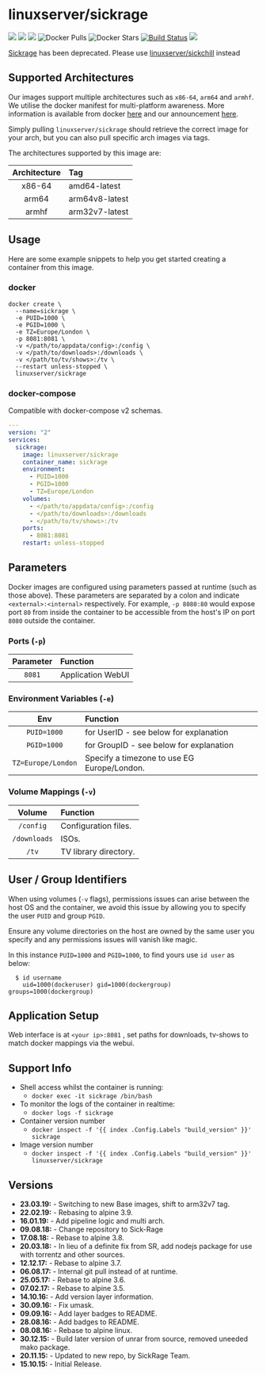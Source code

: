 # linuxserver/sickrage

[![](https://img.shields.io/discord/354974912613449730.svg?logo=discord&label=LSIO%20Discord&style=flat-square)](https://discord.gg/YWrKVTn) [![](https://images.microbadger.com/badges/version/linuxserver/sickrage.svg)](https://microbadger.com/images/linuxserver/sickrage) [![](https://images.microbadger.com/badges/image/linuxserver/sickrage.svg)](https://microbadger.com/images/linuxserver/sickrage) ![Docker Pulls](https://img.shields.io/docker/pulls/linuxserver/sickrage.svg) ![Docker Stars](https://img.shields.io/docker/stars/linuxserver/sickrage.svg) [![Build Status](https://ci.linuxserver.io/buildStatus/icon?job=Docker-Pipeline-Builders/docker-sickrage/master)](https://ci.linuxserver.io/job/Docker-Pipeline-Builders/job/docker-sickrage/job/master/) [![](https://lsio-ci.ams3.digitaloceanspaces.com/linuxserver/sickrage/latest/badge.svg)](https://lsio-ci.ams3.digitaloceanspaces.com/linuxserver/sickrage/latest/index.html)

[Sickrage](https://sick-rage.github.io/) has been deprecated. Please use [linuxserver/sickchill](https://github.com/linuxserver/docker-sickchill) instead

## Supported Architectures

Our images support multiple architectures such as `x86-64`, `arm64` and `armhf`. We utilise the docker manifest for multi-platform awareness. More information is available from docker [here](https://github.com/docker/distribution/blob/master/docs/spec/manifest-v2-2.md#manifest-list) and our announcement [here](https://blog.linuxserver.io/2019/02/21/the-lsio-pipeline-project/).

Simply pulling `linuxserver/sickrage` should retrieve the correct image for your arch, but you can also pull specific arch images via tags.

The architectures supported by this image are:

| Architecture | Tag |
| :---: | :--- |
| x86-64 | amd64-latest |
| arm64 | arm64v8-latest |
| armhf | arm32v7-latest |

## Usage

Here are some example snippets to help you get started creating a container from this image.

### docker

```text
docker create \
  --name=sickrage \
  -e PUID=1000 \
  -e PGID=1000 \
  -e TZ=Europe/London \
  -p 8081:8081 \
  -v </path/to/appdata/config>:/config \
  -v </path/to/downloads>:/downloads \
  -v </path/to/tv/shows>:/tv \
  --restart unless-stopped \
  linuxserver/sickrage
```

### docker-compose

Compatible with docker-compose v2 schemas.

```yaml
---
version: "2"
services:
  sickrage:
    image: linuxserver/sickrage
    container_name: sickrage
    environment:
      - PUID=1000
      - PGID=1000
      - TZ=Europe/London
    volumes:
      - </path/to/appdata/config>:/config
      - </path/to/downloads>:/downloads
      - </path/to/tv/shows>:/tv
    ports:
      - 8081:8081
    restart: unless-stopped
```

## Parameters

Docker images are configured using parameters passed at runtime \(such as those above\). These parameters are separated by a colon and indicate `<external>:<internal>` respectively. For example, `-p 8080:80` would expose port `80` from inside the container to be accessible from the host's IP on port `8080` outside the container.

### Ports \(`-p`\)

| Parameter | Function |
| :---: | :--- |
| `8081` | Application WebUI |

### Environment Variables \(`-e`\)

| Env | Function |
| :---: | :--- |
| `PUID=1000` | for UserID - see below for explanation |
| `PGID=1000` | for GroupID - see below for explanation |
| `TZ=Europe/London` | Specify a timezone to use EG Europe/London. |

### Volume Mappings \(`-v`\)

| Volume | Function |
| :---: | :--- |
| `/config` | Configuration files. |
| `/downloads` | ISOs. |
| `/tv` | TV library directory. |

## User / Group Identifiers

When using volumes \(`-v` flags\), permissions issues can arise between the host OS and the container, we avoid this issue by allowing you to specify the user `PUID` and group `PGID`.

Ensure any volume directories on the host are owned by the same user you specify and any permissions issues will vanish like magic.

In this instance `PUID=1000` and `PGID=1000`, to find yours use `id user` as below:

```text
  $ id username
    uid=1000(dockeruser) gid=1000(dockergroup) groups=1000(dockergroup)
```

## Application Setup

Web interface is at `<your ip>:8081` , set paths for downloads, tv-shows to match docker mappings via the webui.

## Support Info

* Shell access whilst the container is running: 
  * `docker exec -it sickrage /bin/bash`
* To monitor the logs of the container in realtime: 
  * `docker logs -f sickrage`
* Container version number 
  * `docker inspect -f '{{ index .Config.Labels "build_version" }}' sickrage`
* Image version number
  * `docker inspect -f '{{ index .Config.Labels "build_version" }}' linuxserver/sickrage`

## Versions

* **23.03.19:** - Switching to new Base images, shift to arm32v7 tag.
* **22.02.19:** - Rebasing to alpine 3.9.
* **16.01.19:** - Add pipeline logic and multi arch.
* **09.08.18:** - Change repository to Sick-Rage
* **17.08.18:** - Rebase to alpine 3.8.
* **20.03.18:** - In lieu of a definite fix from SR, add nodejs package for use with torrentz and other sources.
* **12.12.17:** - Rebase to alpine 3.7.
* **06.08.17:** - Internal git pull instead of at runtime.
* **25.05.17:** - Rebase to alpine 3.6.
* **07.02.17:** - Rebase to alpine 3.5.
* **14.10.16:** - Add version layer information.
* **30.09.16:** - Fix umask.
* **09.09.16:** - Add layer badges to README.
* **28.08.16:** - Add badges to README.
* **08.08.16:** - Rebase to alpine linux.
* **30.12.15:** - Build later version of unrar from source, removed uneeded mako package.
* **20.11.15:** - Updated to new repo, by SickRage Team.
* **15.10.15:** - Initial Release.

